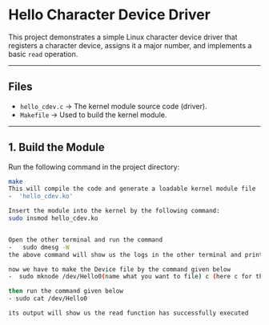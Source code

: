 # Hello Character Device Driver

This project demonstrates a simple Linux character device driver that registers a character device, assigns it a major number, and implements a basic `read` operation.

---

## Files
- `hello_cdev.c` → The kernel module source code (driver).
- `Makefile` → Used to build the kernel module.

---

## 1. Build the Module
Run the following command in the project directory:
```bash
make
This will compile the code and generate a loadable kernel module file
-  'hello_cdev.ko'

Insert the module into the kernel by the following command:
sudo insmod hello_cdev.ko


Open the other terminal and run the command 
-   sudo dmesg -W
the above command will show us the logs in the other terminal and print the major device number which have been assigned by the kerenl

now we have to make the Device file by the command given below 
-  sudo mknode /dev/Hello0(name what you want to file) c (here c for the charater device) 235(major number ) 0 (minor number)

then run the command given below 
- sudo cat /dev/Hello0

its output will show us the read function has successfully executed

